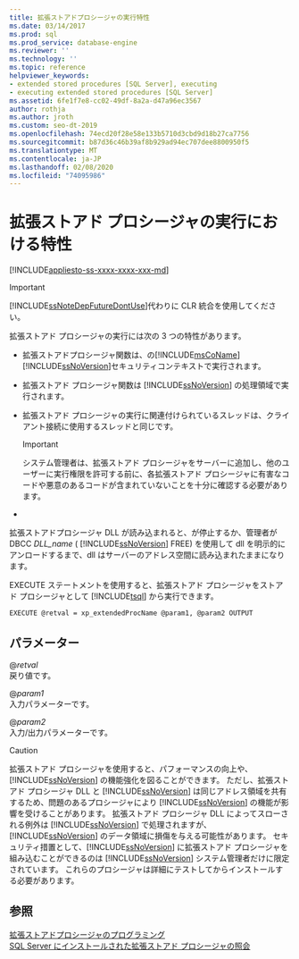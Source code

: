 ```yaml
---
title: 拡張ストアドプロシージャの実行特性
ms.date: 03/14/2017
ms.prod: sql
ms.prod_service: database-engine
ms.reviewer: ''
ms.technology: ''
ms.topic: reference
helpviewer_keywords:
- extended stored procedures [SQL Server], executing
- executing extended stored procedures [SQL Server]
ms.assetid: 6fe1f7e8-cc02-49df-8a2a-d47a96ec3567
author: rothja
ms.author: jroth
ms.custom: seo-dt-2019
ms.openlocfilehash: 74ecd20f28e58e133b5710d3cbd9d18b27ca7756
ms.sourcegitcommit: b87d36c46b39af8b929ad94ec707dee8800950f5
ms.translationtype: MT
ms.contentlocale: ja-JP
ms.lasthandoff: 02/08/2020
ms.locfileid: "74095986"
---
```

# <a name="execution-characteristics-of-extended-stored-procedures"></a>拡張ストアド プロシージャの実行における特性
[!INCLUDE[appliesto-ss-xxxx-xxxx-xxx-md](../../includes/appliesto-ss-xxxx-xxxx-xxx-md.md)]
    
> [!IMPORTANT]  
>  [!INCLUDE[ssNoteDepFutureDontUse](../../includes/ssnotedepfuturedontuse-md.md)]代わりに CLR 統合を使用してください。  
  
 拡張ストアド プロシージャの実行には次の 3 つの特性があります。  
  
-   拡張ストアドプロシージャ関数は、の[!INCLUDE[msCoName](../../includes/msconame-md.md)] [!INCLUDE[ssNoVersion](../../includes/ssnoversion-md.md)]セキュリティコンテキストで実行されます。  
  
-   拡張ストアド プロシージャ関数は [!INCLUDE[ssNoVersion](../../includes/ssnoversion-md.md)] の処理領域で実行されます。  
  
-   拡張ストアド プロシージャの実行に関連付けられているスレッドは、クライアント接続に使用するスレッドと同じです。  
  
    > [!IMPORTANT]  
    >  システム管理者は、拡張ストアド プロシージャをサーバーに追加し、他のユーザーに実行権限を許可する前に、各拡張ストアド プロシージャに有害なコードや悪意のあるコードが含まれていないことを十分に確認する必要があります。  
  
-  
  
 拡張ストアドプロシージャ DLL が読み込まれると、が停止するか、管理者が DBCC *DLL_name* ( [!INCLUDE[ssNoVersion](../../includes/ssnoversion-md.md)] FREE) を使用して dll を明示的にアンロードするまで、dll はサーバーのアドレス空間に読み込まれたままになります。  
  
 EXECUTE ステートメントを使用すると、拡張ストアド プロシージャをストアド プロシージャとして [!INCLUDE[tsql](../../includes/tsql-md.md)] から実行できます。  
  
```  
EXECUTE @retval = xp_extendedProcName @param1, @param2 OUTPUT  
```  
  
## <a name="parameters"></a>パラメーター  
 \@*retval*  
 戻り値です。  
  
 \@*param1*  
 入力パラメーターです。  
  
 \@*param2*  
 入力/出力パラメーターです。  
  
> [!CAUTION]  
>  拡張ストアド プロシージャを使用すると、パフォーマンスの向上や、[!INCLUDE[ssNoVersion](../../includes/ssnoversion-md.md)] の機能強化を図ることができます。 ただし、拡張ストアド プロシージャ DLL と [!INCLUDE[ssNoVersion](../../includes/ssnoversion-md.md)] は同じアドレス領域を共有するため、問題のあるプロシージャにより [!INCLUDE[ssNoVersion](../../includes/ssnoversion-md.md)] の機能が影響を受けることがあります。 拡張ストアド プロシージャ DLL によってスローされる例外は [!INCLUDE[ssNoVersion](../../includes/ssnoversion-md.md)] で処理されますが、[!INCLUDE[ssNoVersion](../../includes/ssnoversion-md.md)] のデータ領域に損傷を与える可能性があります。 セキュリティ措置として、[!INCLUDE[ssNoVersion](../../includes/ssnoversion-md.md)] に拡張ストアド プロシージャを組み込むことができるのは [!INCLUDE[ssNoVersion](../../includes/ssnoversion-md.md)] システム管理者だけに限定されています。 これらのプロシージャは詳細にテストしてからインストールする必要があります。  
  
## <a name="see-also"></a>参照  
 [拡張ストアドプロシージャのプログラミング](../../relational-databases/extended-stored-procedures-programming/database-engine-extended-stored-procedures-programming.md)   
 [SQL Server にインストールされた拡張ストアド プロシージャの照会](../../relational-databases/extended-stored-procedures-programming/querying-extended-stored-procedures-installed-in-sql-server.md)  
  
  
